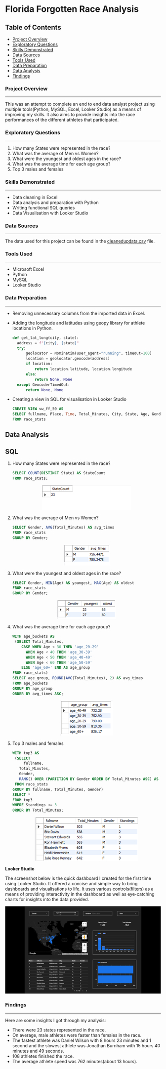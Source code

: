 # Florida Forgotten Race Analysis
## Table of Contents
- [Project Overview](#project-overview)
- [Exploratory Questions](#exploratory-questions)
- [Skills Demonstrated](#skills-demonstrated)
- [Data Sources](#data-sources)
- [Tools Used](#tools-used)
- [Data Preparation](#data-preparation)
- [Data Analysis](#data-analysis)
- [Findings](#findings)

### Project Overview
---
This was an attempt to complete an end to end data analyst project using multiple tools(Python, MySQL, Excel, Looker Studio) as a means of improving my skills. It also aims to provide insights into the race performances of the different athletes that participated.
### Exploratory Questions
---
1. How many States were represented in the race?
2. What was the average of Men vs Women?
3. What were the youngest and oldest ages in the race?
4. What was the average time for each age group?
5. Top 3 males and females

### Skills Demonstrated
---
- Data cleaning in Excel
- Data analysis and preparation with Python
- Writing functional SQL queries
- Data Visualisation with Looker Studio
### Data Sources
---
The data used for this project can be found in the [cleanedupdata.csv](cleanedupdata.csv) file.
### Tools Used
---
- Microsoft Excel
- Python
- MySQL
- Looker Studio
### Data Preparation
---
- Removing unnecessary columns from the imported data in Excel.
- Adding the longitude and latitudes using geopy library for athlete locations in Python.
  
  ```python
  def get_lat_long(city, state):
    address = f"{city}, {state}"
    try:
        geolocator = Nominatim(user_agent="running", timeout=100)
        location = geolocator.geocode(address)
        if location:
            return location.latitude, location.longitude
        else:
            return None, None
    except GeocoderTimedOut:
        return None, None
  ```
- Creating a view in SQL for visualisation in Looker Studio
  
  ```sql
  CREATE VIEW vw_ff_50 AS
  SELECT fullname, Place, Time, Total_Minutes, City, State, Age, Gender, latlong
  FROM race_stats
  ```
## Data Analysis
**SQL**
---
1. How many States were represented in the race?
   
   ```sql
   SELECT COUNT(DISTINCT State) AS StateCount
   FROM race_stats;
   ```
   <p align="center">
     <img src="statecount.png">
   </p>
3. What was the average of Men vs Women?
   
   ```sql
   SELECT Gender, AVG(Total_Minutes) AS avg_times
   FROM race_stats
   GROUP BY Gender;
   ```
   <p align="center">
     <img src="genderavg.png">
   </p>
5. What were the youngest and oldest ages in the race?
   
   ```sql
   SELECT Gender, MIN(Age) AS youngest, MAX(Age) AS oldest
   FROM race_stats
   GROUP BY Gender;
   ```
   <p align="center">
     <img src="minmaxage.png">
   </p>
7. What was the average time for each age group?
   
   ```sql
   WITH age_buckets AS
    (SELECT Total_Minutes,
	   CASE WHEN Age < 30 THEN 'age_20-29'
		 WHEN Age < 40 THEN 'age_30-39'
         WHEN Age < 50 THEN 'age_40-49'
         WHEN Age < 60 THEN 'age_50-59'
	   ELSE 'age_60+' END AS age_group
   FROM race_stats)
   SELECT age_group, ROUND(AVG(Total_Minutes), 2) AS avg_times
   FROM age_buckets
   GROUP BY age_group
   ORDER BY avg_times ASC;
   ```
   <p align="center">
     <img src="agegroups.png">
   </p>
9. Top 3 males and females
    
   ```sql
   WITH top3 AS
    (SELECT 
	    fullname,
      Total_Minutes,
      Gender,
      RANK() OVER (PARTITION BY Gender ORDER BY Total_Minutes ASC) AS Standings
    FROM race_stats
   GROUP BY fullname, Total_Minutes, Gender)
   SELECT *
   FROM top3
   WHERE Standings <= 3
   ORDER BY Total_Minutes;
   ```
   <p align="center">
     <img src="top3.png">
   </p>
**Looker Studio**

The screenshot below is the quick dashboard I created for the first time using Looker Studio. It offered a concise and simple way to bring dashboards and visualisations to life. It uses various controls(filters) as a means of providing interactivity in the dashboard as well as eye-catching charts for insights into the data provided.

<p align="center">
  <img src="looker_dash.png">
</p>

### Findings
---
Here are some insights I got through my analysis:

- There were 23 states represented in the race.
- On average, male athletes were faster than females in the race.
- The fastest athlete was Daniel Wilson with 8 hours 23 minutes and 1 second and the slowest athlete was Jonathan Burnham with 15 hours 40 minutes and 49 seconds.
- 108 athletes finished the race.
- The average athlete speed was 762 minutes(about 13 hours).

